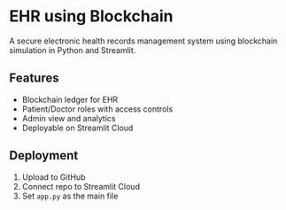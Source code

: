 # EHR using Blockchain

A secure electronic health records management system using blockchain simulation in Python and Streamlit.

## Features
- Blockchain ledger for EHR
- Patient/Doctor roles with access controls
- Admin view and analytics
- Deployable on Streamlit Cloud

## Deployment
1. Upload to GitHub
2. Connect repo to Streamlit Cloud
3. Set `app.py` as the main file
